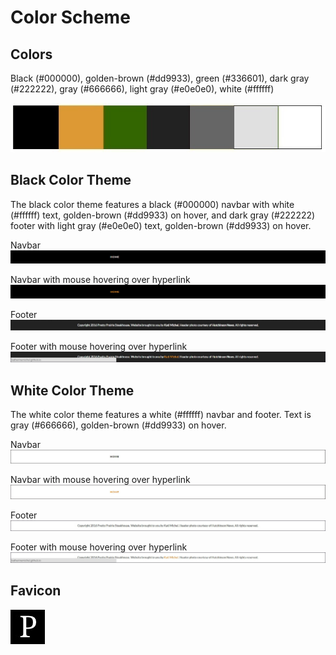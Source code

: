 # Color Scheme

## Colors

Black (#000000), golden-brown (#dd9933), green (#336601), dark gray (#222222), gray (#666666), light gray (#e0e0e0), white (#ffffff)

![](images/layout-and-color-scheme/color-scheme.jpg)

## Black Color Theme

The black color theme features a black (#000000) navbar with white (#ffffff) text, golden-brown (#dd9933) on hover, and dark gray (#222222) footer with light gray (#e0e0e0) text, golden-brown (#dd9933) on hover.

Navbar
![](images/layout-and-color-scheme/black-navbar.jpg)

Navbar with mouse hovering over hyperlink
![](images/layout-and-color-scheme/black-navbar-hover.jpg)

Footer
![](images/layout-and-color-scheme/black-footer.jpg)

Footer with mouse hovering over hyperlink
![](images/layout-and-color-scheme/black-footer-hover.jpg)

## White Color Theme

The white color theme features a white (#ffffff) navbar and footer. Text is gray (#666666), golden-brown (#dd9933) on hover.

Navbar
![](images/layout-and-color-scheme/white-navbar.jpg)

Navbar with mouse hovering over hyperlink
![](images/layout-and-color-scheme/white-navbar-hover.jpg)

Footer
![](images/layout-and-color-scheme/white-footer.jpg)

Footer with mouse hovering over hyperlink
![](images/layout-and-color-scheme/white-footer-hover.jpg)

## Favicon

![](images/layout-and-color-scheme/favicon.jpg)
